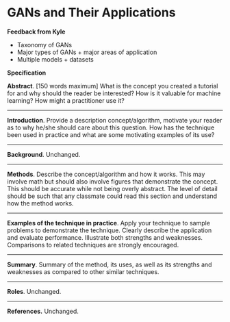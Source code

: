 # **GANs and Their Applications**

**Feedback from Kyle**

-   Taxonomy of GANs
-   Major types of GANs + major areas of application
-   Multiple models + datasets

**Specification**

**Abstract**. [150 words maximum] What is the concept you created a tutorial for and why should the reader be interested? How is it valuable for machine learning? How might a practitioner use it?



___

**Introduction**. Provide a description concept/algorithm, motivate your reader as to why he/she should care about this question. How has the technique been used in practice and what are some motivating examples of its use?

___

**Background**. Unchanged.

___

**Methods**. Describe the concept/algorithm and how it works. This may involve math but should also involve figures that demonstrate the concept. This should be accurate while not being overly abstract. The level of detail should be such that any classmate could read this section and understand how the method works.

___

**Examples of the technique in practice**. Apply your technique to sample problems to demonstrate the technique. Clearly describe the application and evaluate performance. Illustrate both strengths and weaknesses. Comparisons to related techniques are strongly encouraged.

___

**Summary**. Summary of the method, its uses, as well as its strengths and weaknesses as compared to other similar techniques.

___

**Roles**. Unchanged.

___

**References.** Unchanged.

